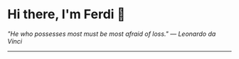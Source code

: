 <h1>Hi there, I'm Ferdi 👋</h1>

<p><em>
  "He who possesses most must be most afraid of loss." — Leonardo da Vinci
</em></p>

---
